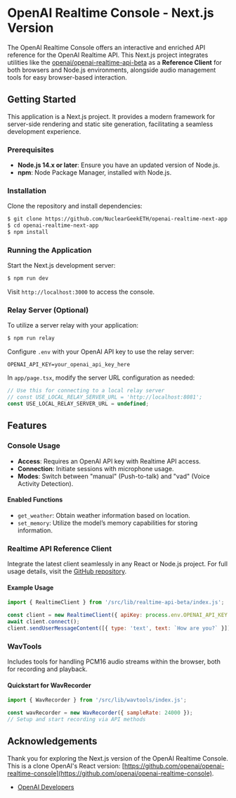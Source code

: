 # OpenAI Realtime Console - Next.js Version

The OpenAI Realtime Console offers an interactive and enriched API reference for the OpenAI Realtime API. This Next.js project integrates utilities like the [openai/openai-realtime-api-beta](https://github.com/openai/openai-realtime-api-beta) as a **Reference Client** for both browsers and Node.js environments, alongside audio management tools for easy browser-based interaction.

## Getting Started

This application is a Next.js project. It provides a modern framework for server-side rendering and static site generation, facilitating a seamless development experience.

### Prerequisites

- **Node.js 14.x or later**: Ensure you have an updated version of Node.js.
- **npm**: Node Package Manager, installed with Node.js.

### Installation

Clone the repository and install dependencies:

```bash
$ git clone https://github.com/NuclearGeekETH/openai-realtime-next-app.git
$ cd openai-realtime-next-app
$ npm install
```

### Running the Application

Start the Next.js development server:

```bash
$ npm run dev
```

Visit `http://localhost:3000` to access the console.

### Relay Server (Optional)

To utilize a server relay with your application:

```bash
$ npm run relay
```

Configure `.env` with your OpenAI API key to use the relay server:

```plaintext
OPENAI_API_KEY=your_openai_api_key_here
```

In `app/page.tsx`, modify the server URL configuration as needed:

```javascript
// Use this for connecting to a local relay server
// const USE_LOCAL_RELAY_SERVER_URL = 'http://localhost:8081';
const USE_LOCAL_RELAY_SERVER_URL = undefined;
```

## Features

### Console Usage

- **Access**: Requires an OpenAI API key with Realtime API access.
- **Connection**: Initiate sessions with microphone usage.
- **Modes**: Switch between &quot;manual&quot; (Push-to-talk) and &quot;vad&quot; (Voice Activity Detection).

#### Enabled Functions

- `get_weather`: Obtain weather information based on location.
- `set_memory`: Utilize the model’s memory capabilities for storing information.

### Realtime API Reference Client

Integrate the latest client seamlessly in any React or Node.js project. For full usage details, visit the [GitHub repository](https://github.com/openai/openai-realtime-api-beta).

#### Example Usage

```javascript
import { RealtimeClient } from '/src/lib/realtime-api-beta/index.js';

const client = new RealtimeClient({ apiKey: process.env.OPENAI_API_KEY });
await client.connect();
client.sendUserMessageContent([{ type: 'text', text: `How are you?` }]);
```

### WavTools

Includes tools for handling PCM16 audio streams within the browser, both for recording and playback.

#### Quickstart for WavRecorder

```javascript
import { WavRecorder } from '/src/lib/wavtools/index.js';

const wavRecorder = new WavRecorder({ sampleRate: 24000 });
// Setup and start recording via API methods
```

## Acknowledgements

Thank you for exploring the Next.js version of the OpenAI Realtime Console. This is a clone OpenAI's React version: [https://github.com/openai/openai-realtime-console](https://github.com/openai/openai-realtime-console).

- [OpenAI Developers](https://x.com/OpenAIDevs)
